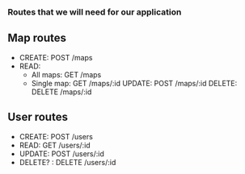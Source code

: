 ### Routes that we will need for our application

## Map routes

* CREATE:       POST /maps 
* READ:
  * All maps:   GET /maps
  * Single map: GET /maps/:id
UPDATE:         POST /maps/:id
DELETE:         DELETE /maps/:id

## User routes

* CREATE:   POST /users
* READ:     GET /users/:id
* UPDATE:   POST /users/:id
* DELETE? : DELETE /users/:id

## 